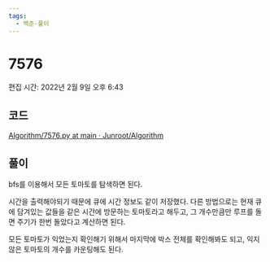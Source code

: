 ```yaml
---
tags:
  - 백준-풀이
---
```

# 7576

편집 시간: 2022년 2월 9일 오후 6:43

## 코드

[Algorithm/7576.py at main · Junroot/Algorithm](https://github.com/Junroot/Algorithm/blob/main/backjoon/7576.py)

## 풀이

bfs를 이용해서 모든 토마토를 탐색하면 된다.

시간을 출력해야되기 때문에 큐에 시간 정보도 같이 저장했다. 다른 방법으로는 현재 큐에 담겨있는 값들을 같은 시간에 방문하는 토마토라고 해두고, 그 개수만큼만 루프를 돌면 주기가 한번 돌았다고 계산하면 된다.

모든 토마토가 익었는지 확인해기 위해서 마지막에 박스 전체를 확인해봐도 되고, 익지 않은 토마토의 개수를 카운팅해도 된다.